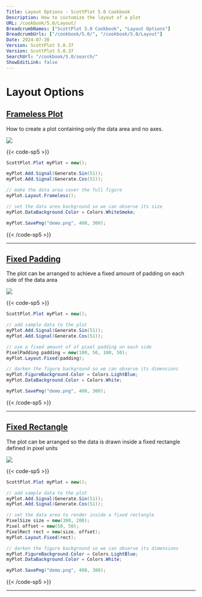 ```yaml
---
Title: Layout Options - ScottPlot 5.0 Cookbook
Description: How to customize the layout of a plot
URL: /cookbook/5.0/Layout/
BreadcrumbNames: ["ScottPlot 5.0 Cookbook", "Layout Options"]
BreadcrumbUrls: ["/cookbook/5.0/", "/cookbook/5.0/Layout"]
Date: 2024-07-30
Version: ScottPlot 5.0.37
Version: ScottPlot 5.0.37
SearchUrl: "/cookbook/5.0/search/"
ShowEditLink: false
---
```


# Layout Options


<h2><a href='/cookbook/5.0/Layout/Frameless'>Frameless Plot</a></h2>

How to create a plot containing only the data area and no axes.

[![](/cookbook/5.0/images/Frameless.png?240729212327)](/cookbook/5.0/images/Frameless.png?240729212327)

{{< code-sp5 >}}

```cs
ScottPlot.Plot myPlot = new();

myPlot.Add.Signal(Generate.Sin(51));
myPlot.Add.Signal(Generate.Cos(51));

// make the data area cover the full figure
myPlot.Layout.Frameless();

// set the data area background so we can observe its size
myPlot.DataBackground.Color = Colors.WhiteSmoke;

myPlot.SavePng("demo.png", 400, 300);

```

{{< /code-sp5 >}}

<hr class='my-5 invisible'>


<h2><a href='/cookbook/5.0/Layout/FixedPadding'>Fixed Padding</a></h2>

The plot can be arranged to achieve a fixed amount of padding on each side of the data area

[![](/cookbook/5.0/images/FixedPadding.png?240729212327)](/cookbook/5.0/images/FixedPadding.png?240729212327)

{{< code-sp5 >}}

```cs
ScottPlot.Plot myPlot = new();

// add sample data to the plot
myPlot.Add.Signal(Generate.Sin(51));
myPlot.Add.Signal(Generate.Cos(51));

// use a fixed amount of of pixel padding on each side
PixelPadding padding = new(100, 50, 100, 50);
myPlot.Layout.Fixed(padding);

// darken the figure background so we can observe its dimensions
myPlot.FigureBackground.Color = Colors.LightBlue;
myPlot.DataBackground.Color = Colors.White;

myPlot.SavePng("demo.png", 400, 300);

```

{{< /code-sp5 >}}

<hr class='my-5 invisible'>


<h2><a href='/cookbook/5.0/Layout/FixedRectangle'>Fixed Rectangle</a></h2>

The plot can be arranged so the data is drawn inside a fixed rectangle defined in pixel units

[![](/cookbook/5.0/images/FixedRectangle.png?240729212327)](/cookbook/5.0/images/FixedRectangle.png?240729212327)

{{< code-sp5 >}}

```cs
ScottPlot.Plot myPlot = new();

// add sample data to the plot
myPlot.Add.Signal(Generate.Sin(51));
myPlot.Add.Signal(Generate.Cos(51));

// set the data area to render inside a fixed rectangle
PixelSize size = new(300, 200);
Pixel offset = new(50, 50);
PixelRect rect = new(size, offset);
myPlot.Layout.Fixed(rect);

// darken the figure background so we can observe its dimensions
myPlot.FigureBackground.Color = Colors.LightBlue;
myPlot.DataBackground.Color = Colors.White;

myPlot.SavePng("demo.png", 400, 300);

```

{{< /code-sp5 >}}

<hr class='my-5 invisible'>

